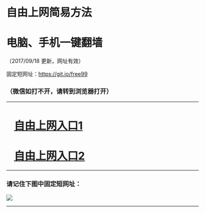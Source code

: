 ﻿# 自由上网简易方法

# 电脑、手机一键翻墙

（2017/09/18 更新，网址有效）

固定短网址：https://git.io/free99

### （微信如打不开，请转到浏览器打开）


***





# &nbsp;&nbsp; <a href="http://ft484421981.fwq-tz1005.info/fwqtz01.html?t=091800120004 " target="_blank">自由上网入口1</a>
# &nbsp;&nbsp; <a href="http://ft963217188.fwq-tz1006.info/fwqtz02.html?t=09180013719 " target="_blank">自由上网入口2</a>
***

### 请记住下图中固定短网址：

<img src="https://s3-us-west-2.amazonaws.com/fwq-1001/yjfq-20170905okok.png" /> 


***

